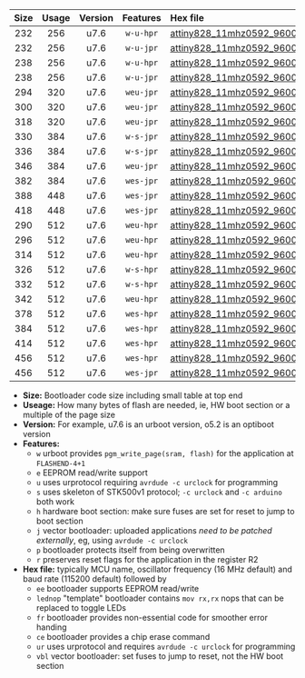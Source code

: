 |Size|Usage|Version|Features|Hex file|
|:-:|:-:|:-:|:-:|:--|
|232|256|u7.6|`w-u-hpr`|[attiny828_11mhz0592_9600bps_ur.hex](https://raw.githubusercontent.com/stefanrueger/urboot/main/attiny828_11mhz0592_9600bps_ur.hex)|
|232|256|u7.6|`w-u-jpr`|[attiny828_11mhz0592_9600bps_ur_vbl.hex](https://raw.githubusercontent.com/stefanrueger/urboot/main/attiny828_11mhz0592_9600bps_ur_vbl.hex)|
|238|256|u7.6|`w-u-hpr`|[attiny828_11mhz0592_9600bps_lednop_ur.hex](https://raw.githubusercontent.com/stefanrueger/urboot/main/attiny828_11mhz0592_9600bps_lednop_ur.hex)|
|238|256|u7.6|`w-u-jpr`|[attiny828_11mhz0592_9600bps_lednop_ur_vbl.hex](https://raw.githubusercontent.com/stefanrueger/urboot/main/attiny828_11mhz0592_9600bps_lednop_ur_vbl.hex)|
|294|320|u7.6|`weu-jpr`|[attiny828_11mhz0592_9600bps_ee_ur_vbl.hex](https://raw.githubusercontent.com/stefanrueger/urboot/main/attiny828_11mhz0592_9600bps_ee_ur_vbl.hex)|
|300|320|u7.6|`weu-jpr`|[attiny828_11mhz0592_9600bps_ee_lednop_ur_vbl.hex](https://raw.githubusercontent.com/stefanrueger/urboot/main/attiny828_11mhz0592_9600bps_ee_lednop_ur_vbl.hex)|
|318|320|u7.6|`weu-jpr`|[attiny828_11mhz0592_9600bps_ee_lednop_fr_ur_vbl.hex](https://raw.githubusercontent.com/stefanrueger/urboot/main/attiny828_11mhz0592_9600bps_ee_lednop_fr_ur_vbl.hex)|
|330|384|u7.6|`w-s-jpr`|[attiny828_11mhz0592_9600bps_vbl.hex](https://raw.githubusercontent.com/stefanrueger/urboot/main/attiny828_11mhz0592_9600bps_vbl.hex)|
|336|384|u7.6|`w-s-jpr`|[attiny828_11mhz0592_9600bps_lednop_vbl.hex](https://raw.githubusercontent.com/stefanrueger/urboot/main/attiny828_11mhz0592_9600bps_lednop_vbl.hex)|
|346|384|u7.6|`weu-jpr`|[attiny828_11mhz0592_9600bps_ee_lednop_fr_ce_ur_vbl.hex](https://raw.githubusercontent.com/stefanrueger/urboot/main/attiny828_11mhz0592_9600bps_ee_lednop_fr_ce_ur_vbl.hex)|
|382|384|u7.6|`wes-jpr`|[attiny828_11mhz0592_9600bps_ee_vbl.hex](https://raw.githubusercontent.com/stefanrueger/urboot/main/attiny828_11mhz0592_9600bps_ee_vbl.hex)|
|388|448|u7.6|`wes-jpr`|[attiny828_11mhz0592_9600bps_ee_lednop_vbl.hex](https://raw.githubusercontent.com/stefanrueger/urboot/main/attiny828_11mhz0592_9600bps_ee_lednop_vbl.hex)|
|418|448|u7.6|`wes-jpr`|[attiny828_11mhz0592_9600bps_ee_lednop_fr_vbl.hex](https://raw.githubusercontent.com/stefanrueger/urboot/main/attiny828_11mhz0592_9600bps_ee_lednop_fr_vbl.hex)|
|290|512|u7.6|`weu-hpr`|[attiny828_11mhz0592_9600bps_ee_ur.hex](https://raw.githubusercontent.com/stefanrueger/urboot/main/attiny828_11mhz0592_9600bps_ee_ur.hex)|
|296|512|u7.6|`weu-hpr`|[attiny828_11mhz0592_9600bps_ee_lednop_ur.hex](https://raw.githubusercontent.com/stefanrueger/urboot/main/attiny828_11mhz0592_9600bps_ee_lednop_ur.hex)|
|314|512|u7.6|`weu-hpr`|[attiny828_11mhz0592_9600bps_ee_lednop_fr_ur.hex](https://raw.githubusercontent.com/stefanrueger/urboot/main/attiny828_11mhz0592_9600bps_ee_lednop_fr_ur.hex)|
|326|512|u7.6|`w-s-hpr`|[attiny828_11mhz0592_9600bps.hex](https://raw.githubusercontent.com/stefanrueger/urboot/main/attiny828_11mhz0592_9600bps.hex)|
|332|512|u7.6|`w-s-hpr`|[attiny828_11mhz0592_9600bps_lednop.hex](https://raw.githubusercontent.com/stefanrueger/urboot/main/attiny828_11mhz0592_9600bps_lednop.hex)|
|342|512|u7.6|`weu-hpr`|[attiny828_11mhz0592_9600bps_ee_lednop_fr_ce_ur.hex](https://raw.githubusercontent.com/stefanrueger/urboot/main/attiny828_11mhz0592_9600bps_ee_lednop_fr_ce_ur.hex)|
|378|512|u7.6|`wes-hpr`|[attiny828_11mhz0592_9600bps_ee.hex](https://raw.githubusercontent.com/stefanrueger/urboot/main/attiny828_11mhz0592_9600bps_ee.hex)|
|384|512|u7.6|`wes-hpr`|[attiny828_11mhz0592_9600bps_ee_lednop.hex](https://raw.githubusercontent.com/stefanrueger/urboot/main/attiny828_11mhz0592_9600bps_ee_lednop.hex)|
|414|512|u7.6|`wes-hpr`|[attiny828_11mhz0592_9600bps_ee_lednop_fr.hex](https://raw.githubusercontent.com/stefanrueger/urboot/main/attiny828_11mhz0592_9600bps_ee_lednop_fr.hex)|
|456|512|u7.6|`wes-hpr`|[attiny828_11mhz0592_9600bps_ee_lednop_fr_ce.hex](https://raw.githubusercontent.com/stefanrueger/urboot/main/attiny828_11mhz0592_9600bps_ee_lednop_fr_ce.hex)|
|456|512|u7.6|`wes-jpr`|[attiny828_11mhz0592_9600bps_ee_lednop_fr_ce_vbl.hex](https://raw.githubusercontent.com/stefanrueger/urboot/main/attiny828_11mhz0592_9600bps_ee_lednop_fr_ce_vbl.hex)|

- **Size:** Bootloader code size including small table at top end
- **Useage:** How many bytes of flash are needed, ie, HW boot section or a multiple of the page size
- **Version:** For example, u7.6 is an urboot version, o5.2 is an optiboot version
- **Features:**
  + `w` urboot provides `pgm_write_page(sram, flash)` for the application at `FLASHEND-4+1`
  + `e` EEPROM read/write support
  + `u` uses urprotocol requiring `avrdude -c urclock` for programming
  + `s` uses skeleton of STK500v1 protocol; `-c urclock` and `-c arduino` both work
  + `h` hardware boot section: make sure fuses are set for reset to jump to boot section
  + `j` vector bootloader: uploaded applications *need to be patched externally*, eg, using `avrdude -c urclock`
  + `p` bootloader protects itself from being overwritten
  + `r` preserves reset flags for the application in the register R2
- **Hex file:** typically MCU name, oscillator frequency (16 MHz default) and baud rate (115200 default) followed by
  + `ee` bootloader supports EEPROM read/write
  + `lednop` "template" bootloader contains `mov rx,rx` nops that can be replaced to toggle LEDs
  + `fr` bootloader provides non-essential code for smoother error handing
  + `ce` bootloader provides a chip erase command
  + `ur` uses urprotocol and requires `avrdude -c urclock` for programming
  + `vbl` vector bootloader: set fuses to jump to reset, not the HW boot section
